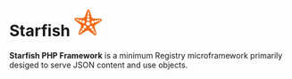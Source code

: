 # Starfish ![Starfish PHP Framework](/resources/images/starfish-small.png "Starfish PHP Framework")

**Starfish PHP Framework** is a minimum Registry microframework primarily desiged to serve JSON content and use objects.